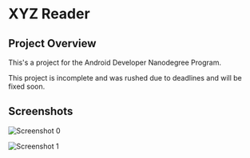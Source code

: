 # XYZ Reader

## Project Overview
This's a project for the Android Developer Nanodegree Program.

This project is incomplete and was rushed due to deadlines and will be fixed soon.

## Screenshots

![Screenshot 0](https://github.com/AhmedMouradDev/Android-Developer-Nanodegree_Project-6/blob/master/screenshots/1.jpg?raw=true)

![Screenshot 1](https://github.com/AhmedMouradDev/Android-Developer-Nanodegree_Project-6/blob/master/screenshots/2.jpg?raw=true)
